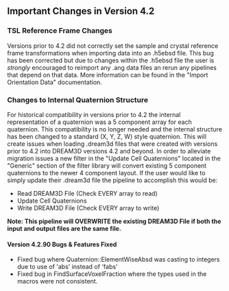 ## Important Changes in Version 4.2 ##

### TSL Reference Frame Changes ###

Versions prior to 4.2 did not correctly set the sample and crystal reference frame transformations when importing data into an .h5ebsd file. This bug has been corrected but due to changes within the .h5ebsd file the user is *strongly* encouraged to reimport any .ang data files an rerun any pipelines that depend on that data. More information can be found in the "Import Orientation Data" documentation.

### Changes to Internal Quaternion Structure ###
For historical compatibility in versions prior to 4.2 the internal representation of a quaternion was a 5 component array for each quaternion. This compatibility is no longer needed and the internal structure has been changed to a standard (X, Y, Z, W) style quaternion. This will create issues when loading .dream3d files that were created with versions prior to 4.2 into DREAM3D versions 4.2 and beyond. In order to alleviate migration issues a new filter in the "Update Cell Quaternions" located in the "Generic" section of the filter library will convert existing 5 component quaternions to the newer 4 component layout. If the user would like to simply update their .dream3d file the pipeline to accomplish this would be:

+ Read DREAM3D File (Check EVERY array to read)
+ Update Cell Quaternions
+ Write DREAM3D File (Check EVERY array to write)

**Note: This pipeline will OVERWRITE the existing DREAM3D File if both the input and output files are the same file.**

#### Version 4.2.90 Bugs & Features Fixed ###
+ Fixed bug where Quaternion::ElementWiseAbsd was casting to integers due to use of 'abs' instead of 'fabs'
+ Fixed bug in FindSurfaceVoxelFraction where the types used in the macros were not consistent.
